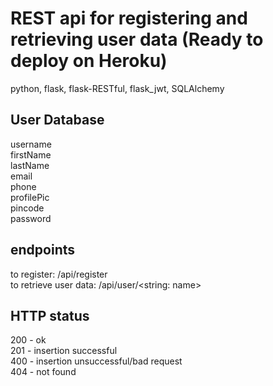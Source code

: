 # REST api for registering and retrieving user data (Ready to deploy on Heroku)
python, flask, flask-RESTful, flask_jwt, SQLAlchemy

## User Database
username  
firstName  
lastName  
email  
phone  
profilePic  
pincode  
password  

## endpoints
to register: /api/register  
to retrieve user data: /api/user/<string: name>  

## HTTP status
200 - ok  
201 - insertion successful  
400 - insertion unsuccessful/bad request  
404 - not found  
